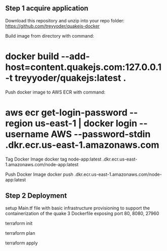 ## Step 1 acquire application
Download this repository and unzip into your repo folder:
https://github.com/treyyoder/quakejs-docker

Build image from directory with command:

# docker build --add-host=content.quakejs.com:127.0.0.1 -t treyyoder/quakejs:latest .

Push docker image to AWS ECR with command: 

# aws ecr get-login-password --region us-east-1 | docker login --username AWS --password-stdin <account-id>.dkr.ecr.us-east-1.amazonaws.com

Tag Docker Image
docker tag node-app:latest <account-id>.dkr.ecr.us-east-1.amazonaws.com/node-app:latest

Push Docker Image
docker push <account-id>.dkr.ecr.us-east-1.amazonaws.com/node-app:latest

## Step 2 Deployment 

setup Main.tf file with basic infrastructure provisioning to support the containerization of the quake 3 Dockerfile
exposing port 80, 8080, 27960

terraform init

terraform plan

terraform apply

